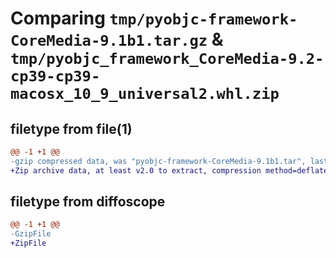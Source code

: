 # Comparing `tmp/pyobjc-framework-CoreMedia-9.1b1.tar.gz` & `tmp/pyobjc_framework_CoreMedia-9.2-cp39-cp39-macosx_10_9_universal2.whl.zip`

## filetype from file(1)

```diff
@@ -1 +1 @@
-gzip compressed data, was "pyobjc-framework-CoreMedia-9.1b1.tar", last modified: Sun Mar 26 11:21:16 2023, max compression
+Zip archive data, at least v2.0 to extract, compression method=deflate
```

## filetype from diffoscope

```diff
@@ -1 +1 @@
-GzipFile
+ZipFile
```

